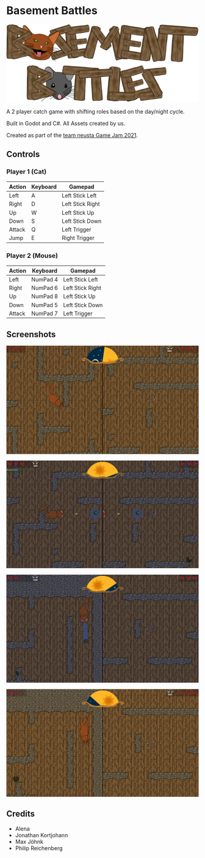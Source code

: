 # Basement Battles

![Logo](Logo.png)

A 2 player catch game with shifting roles based on the day/night cycle.

Built in Godot and C#. All Assets created by us.

Created as part of the [team neusta Game Jam 2021](https://team-neusta-gamejam.de).

## Controls

### Player 1 (Cat)

| Action | Keyboard | Gamepad          |
| ------ | -------- | ---------------- |
| Left   | A        | Left Stick Left  |
| Right  | D        | Left Stick Right |
| Up     | W        | Left Stick Up    |
| Down   | S        | Left Stick Down  |
| Attack | Q        | Left Trigger     |
| Jump   | E        | Right Trigger    |

### Player 2 (Mouse)

| Action | Keyboard | Gamepad          |
| ------ | -------- | ---------------- |
| Left   | NumPad 4 | Left Stick Left  |
| Right  | NumPad 6 | Left Stick Right |
| Up     | NumPad 8 | Left Stick Up    |
| Down   | NumPad 5 | Left Stick Down  |
| Attack | NumPad 7 | Left Trigger     |

## Screenshots

![Screenshot1](Docs/Screenshot1.png)

![Screenshot2](Docs/Screenshot2.png)

![Screenshot3](Docs/Screenshot3.png)

![Screenshot4](Docs/Screenshot4.png)

## Credits

* Alena
* Jonathan Kortjohann
* Max Jöhnk
* Philip Reichenberg